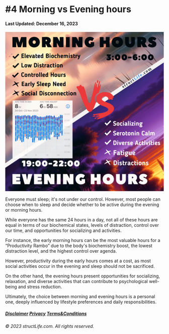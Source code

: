 # \#4 Morning vs Evening hours

#### Last Updated: December 16, 2023

![](../images/products/post-2023-12-16-morning-hours-versus-evening-hours.png)


Everyone must sleep; it's not under our control. However, most people can choose when to sleep and decide whether to be active during the evening or morning hours. 

While everyone has the same 24 hours in a day, not all of these hours are equal in terms of our biochemical states, levels of distraction, control over our time, and opportunities for socializing and activities. 

For instance, the early morning hours can be the most valuable hours for a “Productivity Rambo” due to the body's biochemistry boost, the lowest distraction level, and the highest control over agenda. 

However, productivity during the early hours comes at a cost, as most social activities occur in the evening and sleep should not be sacrificed.

On the other hand, the evening hours present opportunities for socializing, relaxation, and diverse activities that can contribute to psychological well-being and stress reduction.  

Ultimately, the choice between morning and evening hours is a personal one, deeply influenced by lifestyle preferences and daily responsibilities. 


##### [Disclaimer](/about-disclaimer)  [Privacy](/about-privacy-policy)  [Terms&Conditions](/about-terms-conditions)

###### © 2023 structLife.com. All rights reserved.